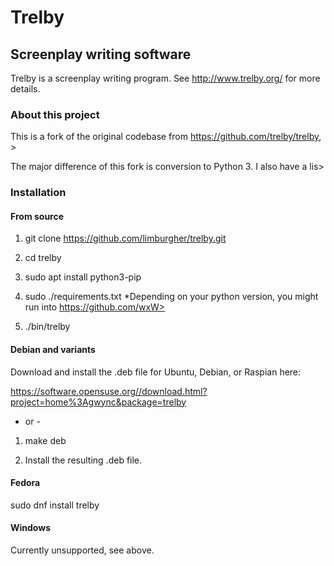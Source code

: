 # Trelby
## Screenplay writing software
Trelby is a screenplay writing program. See http://www.trelby.org/ for
more details.

### About this project
This is a fork of the original codebase from https://github.com/trelby/trelby, >

The major difference of this fork is conversion to Python 3.  I also have a lis>

### Installation

#### From source

1. git clone https://github.com/limburgher/trelby.git

2. cd trelby

3. sudo apt install python3-pip

4. sudo ./requirements.txt
   *Depending on your python version, you might run into https://github.com/wxW>

5. ./bin/trelby

#### Debian and variants

Download and install the .deb file for Ubuntu, Debian, or Raspian here:

https://software.opensuse.org//download.html?project=home%3Agwync&package=trelby

- or -

1. make deb

2. Install the resulting .deb file.

#### Fedora

sudo dnf install trelby

#### Windows

Currently unsupported, see above.
